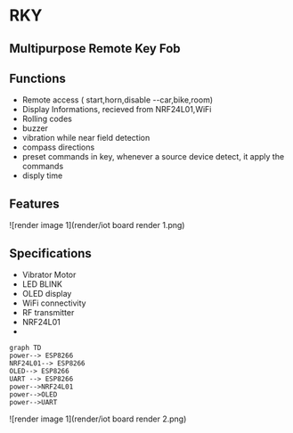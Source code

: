 # RKY 

## Multipurpose Remote Key Fob


## Functions
* Remote access ( start,horn,disable --car,bike,room)
* Display Informations, recieved from NRF24L01,WiFi
* Rolling codes
* buzzer
* vibration while near field detection
* compass directions
* preset commands in key, whenever a source device detect, it apply the commands
* disply time 

## Features
![render image 1](render/iot board render 1.png)
## Specifications
* Vibrator Motor
* LED BLINK
* OLED display
* WiFi connectivity
* RF transmitter
* NRF24L01
* 

~~~mermaid
graph TD
power--> ESP8266
NRF24L01--> ESP8266
OLED--> ESP8266
UART --> ESP8266
power-->NRF24L01
power-->OLED
power-->UART

~~~
![render image 1](render/iot board render 2.png)
